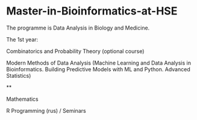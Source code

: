 # Master-in-Bioinformatics-at-HSE

The programme is Data Analysis in Biology and Medicine.

The 1st year:

Combinatorics and Probability Theory (optional course) 

Modern Methods of Data Analysis (Machine Learning and Data Analysis in Bioinformatics. Building Predictive Models with ML and Python. Advanced Statistics)

**

Mathematics

R Programming (rus) / Seminars
